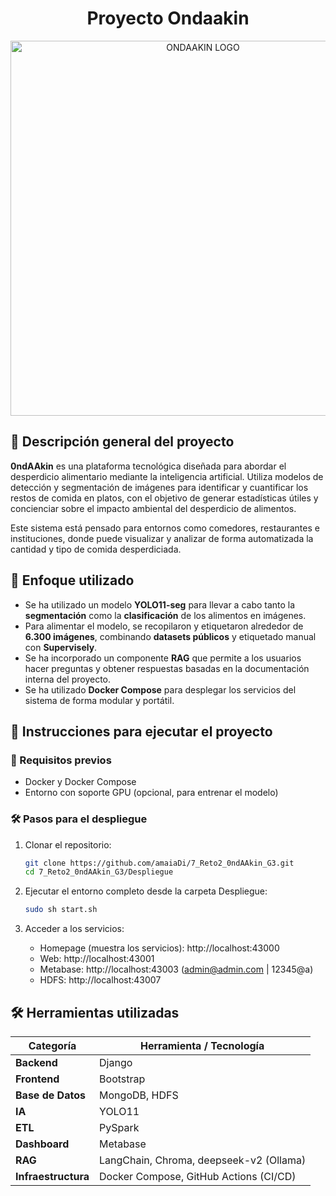 <h1 align="center">Proyecto Ondaakin</h1>

<div align="center">
  <img src="https://github.com/user-attachments/assets/136496df-295a-460a-89ad-fc2f3096ec02" alt="ONDAAKIN LOGO" width="600"/>

</div>

## 📌 Descripción general del proyecto

**0ndAAkin** es una plataforma tecnológica diseñada para abordar el desperdicio alimentario mediante la inteligencia artificial. Utiliza modelos de detección y segmentación de imágenes para identificar y cuantificar los restos de comida en platos, con el objetivo de generar estadísticas útiles y concienciar sobre el impacto ambiental del desperdicio de alimentos.

Este sistema está pensado para entornos como comedores, restaurantes e instituciones, donde puede visualizar y analizar de forma automatizada la cantidad y tipo de comida desperdiciada.

## 🧠 Enfoque utilizado

- Se ha utilizado un modelo **YOLO11-seg** para llevar a cabo tanto la **segmentación** como la **clasificación** de los alimentos en imágenes.
- Para alimentar el modelo, se recopilaron y etiquetaron alrededor de **6.300 imágenes**, combinando **datasets públicos** y etiquetado manual con **Supervisely**.
- Se ha incorporado un componente **RAG** que permite a los usuarios hacer preguntas y obtener respuestas basadas en la documentación interna del proyecto.
- Se ha utilizado **Docker Compose** para desplegar los servicios del sistema de forma modular y portátil.

## 🚀 Instrucciones para ejecutar el proyecto

### 🔧 Requisitos previos

- Docker y Docker Compose
- Entorno con soporte GPU (opcional, para entrenar el modelo)

### 🛠️ Pasos para el despliegue

1. Clonar el repositorio:

   ```bash
   git clone https://github.com/amaiaDi/7_Reto2_0ndAAkin_G3.git
   cd 7_Reto2_0ndAAkin_G3/Despliegue
   ```

2. Ejecutar el entorno completo desde la carpeta Despliegue:

   ```bash
   sudo sh start.sh
   ```



3. Acceder a los servicios:

   - Homepage (muestra los servicios): http://localhost:43000
   - Web: http://localhost:43001
   - Metabase: http://localhost:43003 (admin@admin.com | 12345@a)
   - HDFS: http://localhost:43007

## 🛠️ Herramientas utilizadas

| Categoría             | Herramienta / Tecnología              |
|-----------------------|---------------------------------------|
| **Backend**           | Django                                |
| **Frontend**          | Bootstrap                             |
| **Base de Datos**     | MongoDB, HDFS                         |
| **IA**                | YOLO11                                |
| **ETL**               | PySpark                               |
| **Dashboard**         | Metabase                              |
| **RAG**               | LangChain, Chroma, deepseek-v2 (Ollama) |
| **Infraestructura**   | Docker Compose, GitHub Actions (CI/CD) |
